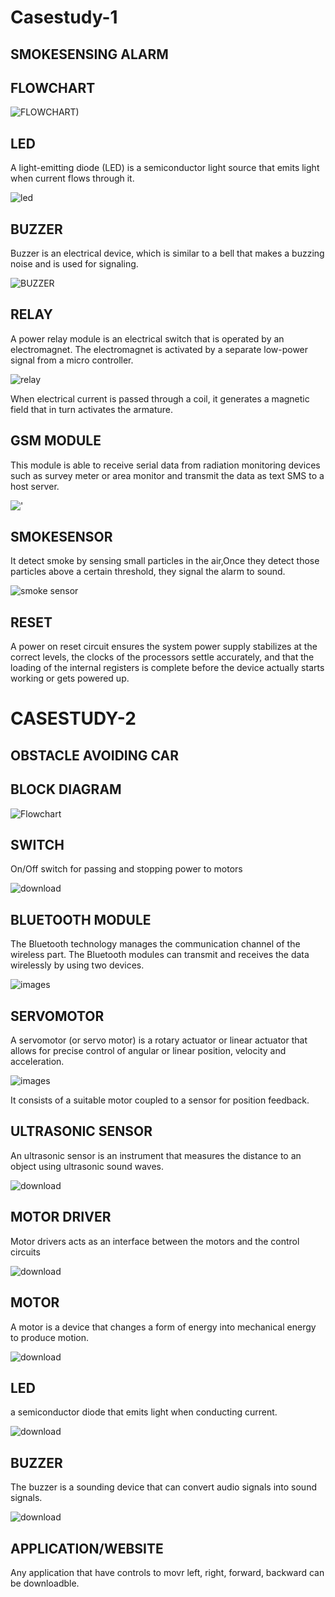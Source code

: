 # Casestudy-1
## SMOKESENSING ALARM

## FLOWCHART                                               
![FLOWCHART)](https://user-images.githubusercontent.com/98849090/154833137-87b0622d-3f8c-411b-a7cb-3f301c4af410.png)



## LED
A light-emitting diode (LED) is a semiconductor light source that emits light when current flows through it.

![led](https://user-images.githubusercontent.com/98849090/154833800-47c1033a-0319-4d5c-ac42-d05726c56112.jpg)


## BUZZER
Buzzer is an electrical device, which is similar to a bell that makes a buzzing noise and is used for signaling.

![BUZZER](https://user-images.githubusercontent.com/98849090/154833642-42337c4e-05d8-4405-9a22-37893af86194.jpg)    

## RELAY
A power relay module is an electrical switch that is operated by an electromagnet. The electromagnet 
is activated by a separate low-power signal from a micro controller.

![relay](https://user-images.githubusercontent.com/98849090/154833907-0b13c55f-bbf2-40a1-bf6b-8fa26f0d351f.jpg)

When electrical current is passed through a coil, it generates a magnetic 
field that in turn activates the armature.


## GSM MODULE
This module is able to receive serial data from radiation monitoring devices such as survey
meter or area monitor and transmit the data as text SMS to a host server.

!['](https://user-images.githubusercontent.com/98849090/154834027-b08300e5-235e-44f9-9b85-8a10a290e948.jpg)


## SMOKESENSOR
It detect smoke by sensing small particles in the air,Once they detect those particles above a certain threshold, they signal the alarm to sound.

![smoke sensor](https://user-images.githubusercontent.com/98849090/154834069-c1a6b3f7-20ad-4a88-93f9-b626ea191371.jpg)


## RESET
A power on reset circuit ensures the system power supply stabilizes at the correct levels, the clocks of the processors settle accurately, 
and that the loading of the internal registers is complete before the device actually starts working or gets powered up.









# CASESTUDY-2
## OBSTACLE AVOIDING CAR

## BLOCK DIAGRAM


![Flowchart](https://user-images.githubusercontent.com/98849090/154850180-eed66f3a-3b39-4ddc-9197-05752343b1f8.png)

## SWITCH
On/Off switch for passing and stopping power to motors

![download](https://user-images.githubusercontent.com/98849090/154851785-6faddfe2-5984-425f-87ff-40d650c7184d.jpg)



## BLUETOOTH MODULE
The Bluetooth technology manages the communication channel of the wireless part. 
The Bluetooth modules can transmit and receives the data wirelessly by using two devices.

![images](https://user-images.githubusercontent.com/98849090/154851560-a9a826b2-4006-4717-936a-d3e38355cc62.jpg)


## SERVOMOTOR
A servomotor (or servo motor) is a rotary actuator or linear actuator that 
allows for precise control of angular or linear position, velocity and acceleration. 

![images](https://user-images.githubusercontent.com/98849090/154851854-91f4663f-7da8-4ecc-8fcc-693f794482e4.jpg)

It consists of a suitable motor coupled to a sensor for position feedback.


## ULTRASONIC SENSOR
An ultrasonic sensor is an instrument that measures the distance to an 
object using ultrasonic sound waves.

![download](https://user-images.githubusercontent.com/98849090/154852367-63ac61d6-927a-4a58-9877-3b0b89d09ee8.jpg)


## MOTOR DRIVER
Motor drivers acts as an interface between the motors and the control circuits

![download](https://user-images.githubusercontent.com/98849090/154852421-ec4453c4-bdcb-4f28-a29a-b116b39c4512.jpg)


## MOTOR
A motor is a device that changes a form of energy into mechanical energy to produce motion.

![download](https://user-images.githubusercontent.com/98849090/154852462-bb319d1e-60ae-41e9-8ae3-bb13ff33a814.jpg)


## LED
a semiconductor diode that emits light when conducting current.

![download](https://user-images.githubusercontent.com/98849090/154852539-86ad3318-e536-4d30-affc-b946f0ffcdde.jpg)


## BUZZER
The buzzer is a sounding device that can convert audio signals into sound signals.

![download](https://user-images.githubusercontent.com/98849090/154852618-85cdaa9a-8da0-41dd-b502-693b80e70b25.jpg)


## APPLICATION/WEBSITE
Any application that have controls to movr left, right, forward, backward can be downloadble.


